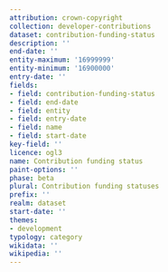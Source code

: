 ```yaml
---
attribution: crown-copyright
collection: developer-contributions
dataset: contribution-funding-status
description: ''
end-date: ''
entity-maximum: '16999999'
entity-minimum: '16900000'
entry-date: ''
fields:
- field: contribution-funding-status
- field: end-date
- field: entity
- field: entry-date
- field: name
- field: start-date
key-field: ''
licence: ogl3
name: Contribution funding status
paint-options: ''
phase: beta
plural: Contribution funding statuses
prefix: ''
realm: dataset
start-date: ''
themes:
- development
typology: category
wikidata: ''
wikipedia: ''
---
```

